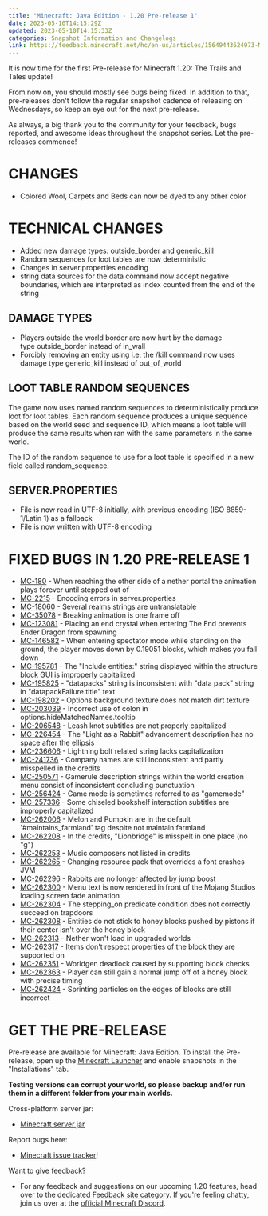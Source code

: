 ```yaml
---
title: "Minecraft: Java Edition - 1.20 Pre-release 1"
date: 2023-05-10T14:15:29Z
updated: 2023-05-10T14:15:33Z
categories: Snapshot Information and Changelogs
link: https://feedback.minecraft.net/hc/en-us/articles/15649443624973-Minecraft-Java-Edition-1-20-Pre-release-1
---
```


It is now time for the first Pre-release for Minecraft 1.20: The Trails and Tales update!

From now on, you should mostly see bugs being fixed. In addition to that, pre-releases don\'t follow the regular snapshot cadence of releasing on Wednesdays, so keep an eye out for the next pre-release.

As always, a big thank you to the community for your feedback, bugs reported, and awesome ideas throughout the snapshot series. Let the pre-releases commence!

# CHANGES

-   Colored Wool, Carpets and Beds can now be dyed to any other color

# TECHNICAL CHANGES

-   Added new damage types: outside_border and generic_kill
-   Random sequences for loot tables are now deterministic
-   Changes in server.properties encoding
-   string data sources for the data command now accept negative boundaries, which are interpreted as index counted from the end of the string

## DAMAGE TYPES

-   Players outside the world border are now hurt by the damage type outside_border instead of in_wall
-   Forcibly removing an entity using i.e. the /kill command now uses damage type generic_kill instead of out_of_world

## LOOT TABLE RANDOM SEQUENCES

The game now uses named random sequences to deterministically produce loot for loot tables. Each random sequence produces a unique sequence based on the world seed and sequence ID, which means a loot table will produce the same results when ran with the same parameters in the same world.

The ID of the random sequence to use for a loot table is specified in a new field called random_sequence.

## SERVER.PROPERTIES

-   File is now read in UTF-8 initially, with previous encoding (ISO 8859-1/Latin 1) as a fallback
-   File is now written with UTF-8 encoding

# FIXED BUGS IN 1.20 PRE-RELEASE 1

-   [MC-180](https://bugs.mojang.com/browse/MC-180) - When reaching the other side of a nether portal the animation plays forever until stepped out of
-   [MC-2215](https://bugs.mojang.com/browse/MC-2215) - Encoding errors in server.properties
-   [MC-18060](https://bugs.mojang.com/browse/MC-18060) - Several realms strings are untranslatable
-   [MC-35078](https://bugs.mojang.com/browse/MC-35078) - Breaking animation is one frame off
-   [MC-123081](https://bugs.mojang.com/browse/MC-123081) - Placing an end crystal when entering The End prevents Ender Dragon from spawning
-   [MC-146582](https://bugs.mojang.com/browse/MC-146582) - When entering spectator mode while standing on the ground, the player moves down by 0.19051 blocks, which makes you fall down
-   [MC-195781](https://bugs.mojang.com/browse/MC-195781) - The \"Include entities:\" string displayed within the structure block GUI is improperly capitalized
-   [MC-195825](https://bugs.mojang.com/browse/MC-195825) - \"datapacks\" string is inconsistent with \"data pack\" string in \"datapackFailure.title\" text
-   [MC-198202](https://bugs.mojang.com/browse/MC-198202) - Options background texture does not match dirt texture
-   [MC-203039](https://bugs.mojang.com/browse/MC-203039) - Incorrect use of colon in options.hideMatchedNames.tooltip
-   [MC-206548](https://bugs.mojang.com/browse/MC-206548) - Leash knot subtitles are not properly capitalized
-   [MC-226454](https://bugs.mojang.com/browse/MC-226454) - The \"Light as a Rabbit\" advancement description has no space after the ellipsis
-   [MC-236606](https://bugs.mojang.com/browse/MC-236606) - Lightning bolt related string lacks capitalization
-   [MC-241736](https://bugs.mojang.com/browse/MC-241736) - Company names are still inconsistent and partly misspelled in the credits
-   [MC-250571](https://bugs.mojang.com/browse/MC-250571) - Gamerule description strings within the world creation menu consist of inconsistent concluding punctuation
-   [MC-256424](https://bugs.mojang.com/browse/MC-256424) - Game mode is sometimes referred to as \"gamemode\"
-   [MC-257336](https://bugs.mojang.com/browse/MC-257336) - Some chiseled bookshelf interaction subtitles are improperly capitalized
-   [MC-262006](https://bugs.mojang.com/browse/MC-262006) - Melon and Pumpkin are in the default \'#maintains_farmland\' tag despite not maintain farmland
-   [MC-262208](https://bugs.mojang.com/browse/MC-262208) - In the credits, \"Lionbridge\" is misspelt in one place (no \"g\")
-   [MC-262253](https://bugs.mojang.com/browse/MC-262253) - Music composers not listed in credits
-   [MC-262265](https://bugs.mojang.com/browse/MC-262265) - Changing resource pack that overrides a font crashes JVM
-   [MC-262296](https://bugs.mojang.com/browse/MC-262296) - Rabbits are no longer affected by jump boost
-   [MC-262300](https://bugs.mojang.com/browse/MC-262300) - Menu text is now rendered in front of the Mojang Studios loading screen fade animation
-   [MC-262304](https://bugs.mojang.com/browse/MC-262304) - The stepping_on predicate condition does not correctly succeed on trapdoors
-   [MC-262308](https://bugs.mojang.com/browse/MC-262308) - Entities do not stick to honey blocks pushed by pistons if their center isn\'t over the honey block
-   [MC-262313](https://bugs.mojang.com/browse/MC-262313) - Nether won\'t load in upgraded worlds
-   [MC-262317](https://bugs.mojang.com/browse/MC-262317) - Items don\'t respect properties of the block they are supported on
-   [MC-262351](https://bugs.mojang.com/browse/MC-262351) - Worldgen deadlock caused by supporting block checks
-   [MC-262363](https://bugs.mojang.com/browse/MC-262363) - Player can still gain a normal jump off of a honey block with precise timing
-   [MC-262424](https://bugs.mojang.com/browse/MC-262424) - Sprinting particles on the edges of blocks are still incorrect

# GET THE PRE-RELEASE

Pre-release are available for Minecraft: Java Edition. To install the Pre-release, open up the [Minecraft Launcher](https://www.minecraft.net/download.html) and enable snapshots in the \"Installations\" tab.

**Testing versions can corrupt your world, so please backup and/or run them in a different folder from your main worlds.**

Cross-platform server jar:

-   [Minecraft server jar](https://piston-data.mojang.com/v1/objects/95ac4bf3d2f4ae57687493f5232d3f58334b85d2/server.jar)

Report bugs here:

-   [Minecraft issue tracker](https://bugs.mojang.com/projects/MC/summary)!

Want to give feedback?

-   For any feedback and suggestions on our upcoming 1.20 features, head over to the dedicated [Feedback site category](https://aka.ms/MC120Feedback). If you\'re feeling chatty, join us over at the [official Minecraft Discord](https://discordapp.com/invite/minecraft).

